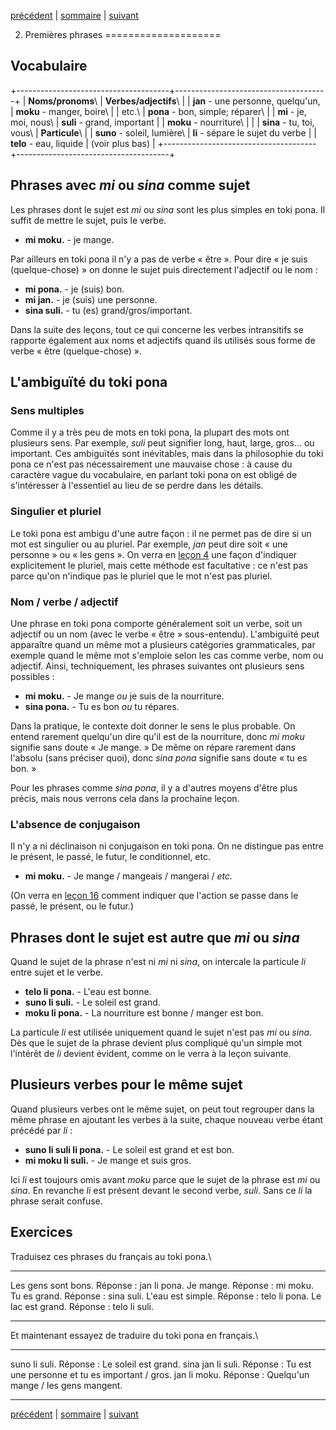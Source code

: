 [précédent](lecon01.md) | [sommaire](lecons.md) | [suivant](lecon03.md)

2. Premières phrases
====================

Vocabulaire
-----------

+--------------------------------------+--------------------------------------+
| **Noms/pronoms**\                    | **Verbes/adjectifs**\                |
|  **jan** - une personne, quelqu'un,  |  **moku** - manger, boire\           |
| etc.\                                |  **pona** - bon, simple; réparer\    |
|  **mi** - je, moi, nous\             |  **suli** - grand, important         |
|  **moku** - nourriture\              |                                      |
|  **sina** - tu, toi, vous\           | **Particule**\                       |
|  **suno** - soleil, lumière\         |  **li** - sépare le sujet du verbe   |
|  **telo** - eau, liquide             | (voir plus bas)                      |
+--------------------------------------+--------------------------------------+

Phrases avec *mi* ou *sina* comme sujet
---------------------------------------

Les phrases dont le sujet est *mi* ou *sina* sont les plus simples en
toki pona. Il suffit de mettre le sujet, puis le verbe.

-   **mi moku.** - je mange.

Par ailleurs en toki pona il n'y a pas de verbe « être ». Pour dire « je
suis (quelque-chose) » on donne le sujet puis directement l'adjectif ou
le nom :

-   **mi pona.** - je (suis) bon.
-   **mi jan.** - je (suis) une personne.
-   **sina suli.** - tu (es) grand/gros/important.

Dans la suite des leçons, tout ce qui concerne les verbes intransitifs
se rapporte également aux noms et adjectifs quand ils utilisés sous
forme de verbe « être (quelque-chose) ».

L'ambiguïté du toki pona
------------------------

### Sens multiples

Comme il y a très peu de mots en toki pona, la plupart des mots ont
plusieurs sens. Par exemple, *suli* peut signifier long, haut, large,
gros... ou important. Ces ambiguïtés sont inévitables, mais dans la
philosophie du toki pona ce n'est pas nécessairement une mauvaise
chose : à cause du caractère vague du vocabulaire, en parlant toki pona
on est obligé de s'intéresser à l'essentiel au lieu de se perdre dans
les détails.

### Singulier et pluriel

Le toki pona est ambigu d'une autre façon : il ne permet pas de dire si
un mot est singulier ou au pluriel. Par exemple, *jan* peut dire soit
« une personne » ou « les gens ». On verra en [leçon 4](lecon04.md)
une façon d'indiquer explicitement le pluriel, mais cette méthode est
facultative : ce n'est pas parce qu'on n'indique pas le pluriel que le
mot n'est pas pluriel.

### Nom / verbe / adjectif

Une phrase en toki pona comporte généralement soit un verbe, soit un
adjectif ou un nom (avec le verbe « être » sous-entendu). L'ambiguïté
peut apparaître quand un même mot a plusieurs catégories grammaticales,
par exemple quand le même mot s'emploie selon les cas comme verbe, nom
ou adjectif. Ainsi, techniquement, les phrases suivantes ont plusieurs
sens possibles :

-   **mi moku.** - Je mange *ou* je suis de la nourriture.
-   **sina pona.** - Tu es bon *ou* tu répares.

Dans la pratique, le contexte doit donner le sens le plus probable. On
entend rarement quelqu'un dire qu'il est de la nourriture, donc *mi
moku* signifie sans doute « Je mange. » De même on répare rarement dans
l'absolu (sans préciser quoi), donc *sina pona* signifie sans doute « tu
es bon. »

Pour les phrases comme *sina pona*, il y a d'autres moyens d'être plus
précis, mais nous verrons cela dans la prochaine leçon.

### L'absence de conjugaison

Il n'y a ni déclinaison ni conjugaison en toki pona. On ne distingue pas
entre le présent, le passé, le futur, le conditionnel, etc.

-   **mi moku.** - Je mange / mangeais / mangerai / *etc.*

(On verra en [leçon 16](lecon16) comment indiquer que l'action se passe
dans le passé, le présent, ou le futur.)

Phrases dont le sujet est autre que *mi* ou *sina*
--------------------------------------------------

Quand le sujet de la phrase n'est ni *mi* ni *sina*, on intercale la
particule *li* entre sujet et le verbe.

-   **telo li pona.** - L'eau est bonne.
-   **suno li suli.** - Le soleil est grand.
-   **moku li pona.** - La nourriture est bonne / manger est bon.

La particule *li* est utilisée uniquement quand le sujet n'est pas *mi*
ou *sina*. Dès que le sujet de la phrase devient plus compliqué qu'un
simple mot l'intérêt de *li* devient évident, comme on le verra à la
leçon suivante.

Plusieurs verbes pour le même sujet
-----------------------------------

Quand plusieurs verbes ont le même sujet, on peut tout regrouper dans la
même phrase en ajoutant les verbes à la suite, chaque nouveau verbe
étant précédé par *li* :

-   **suno li suli li pona.** - Le soleil est grand et est bon.
-   **mi moku li suli.** - Je mange et suis gros.

Ici *li* est toujours omis avant *moku* parce que le sujet de la phrase
est *mi* ou *sina*. En revanche *li* est présent devant le second verbe,
*suli*. Sans ce *li* la phrase serait confuse.

Exercices
---------

Traduisez ces phrases du français au toki pona.\

  --------------------- -------------------------
  Les gens sont bons.   Réponse : jan li pona.
  Je mange.             Réponse : mi moku.
  Tu es grand.          Réponse : sina suli.
  L'eau est simple.     Réponse : telo li pona.
  Le lac est grand.     Réponse : telo li suli.
  --------------------- -------------------------

Et maintenant essayez de traduire du toki pona en français.\

  ------------------- ----------------------------------------------------------
  suno li suli.       Réponse : Le soleil est grand.
  sina jan li suli.   Réponse : Tu est une personne et tu es important / gros.
  jan li moku.        Réponse : Quelqu'un mange / les gens mangent.
  ------------------- ----------------------------------------------------------

[précédent](lecon01.md) | [sommaire](lecons.md) | [suivant](lecon03.md)
